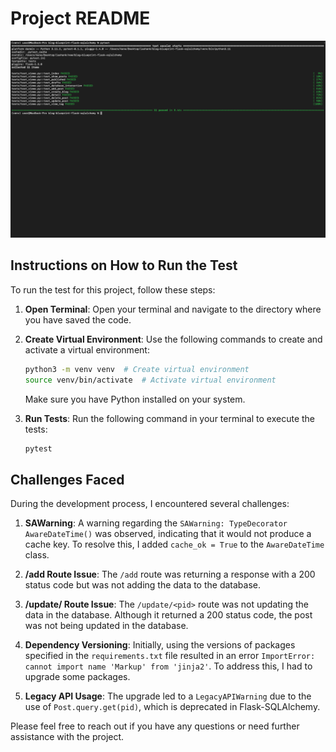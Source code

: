 # Project README

![Screenshot](flask-blog-test-cmd.png)

## Instructions on How to Run the Test

To run the test for this project, follow these steps:

1. **Open Terminal**: Open your terminal and navigate to the directory where you have saved the code.

2. **Create Virtual Environment**: Use the following commands to create and activate a virtual environment:
   ```bash
   python3 -m venv venv  # Create virtual environment
   source venv/bin/activate  # Activate virtual environment
   ```
   Make sure you have Python installed on your system.

3. **Run Tests**: Run the following command in your terminal to execute the tests:
   ```bash
   pytest
   ```

## Challenges Faced

During the development process, I encountered several challenges:

1. **SAWarning**: A warning regarding the `SAWarning: TypeDecorator AwareDateTime()` was observed, indicating that it would not produce a cache key. To resolve this, I added `cache_ok = True` to the `AwareDateTime` class.

2. **/add Route Issue**: The `/add` route was returning a response with a 200 status code but was not adding the data to the database.

3. **/update/<pid> Route Issue**: The `/update/<pid>` route was not updating the data in the database. Although it returned a 200 status code, the post was not being updated in the database.

4. **Dependency Versioning**: Initially, using the versions of packages specified in the `requirements.txt` file resulted in an error `ImportError: cannot import name 'Markup' from 'jinja2'`. To address this, I had to upgrade some packages.

5. **Legacy API Usage**: The upgrade led to a `LegacyAPIWarning` due to the use of `Post.query.get(pid)`, which is deprecated in Flask-SQLAlchemy.

Please feel free to reach out if you have any questions or need further assistance with the project.
